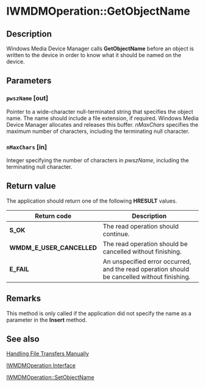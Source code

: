 # IWMDMOperation::GetObjectName

## Description

Windows Media Device Manager calls **GetObjectName** before an object is written to the device in order to know what it should be named on the device.

## Parameters

### `pwszName` [out]

Pointer to a wide-character null-terminated string that specifies the object name. The name should include a file extension, if required. Windows Media Device Manager allocates and releases this buffer. *nMaxChars* specifies the maximum number of characters, including the terminating null character.

### `nMaxChars` [in]

Integer specifying the number of characters in *pwszName*, including the terminating null character.

## Return value

The application should return one of the following **HRESULT** values.

| Return code | Description |
| --- | --- |
| **S_OK** | The read operation should continue. |
| **WMDM_E_USER_CANCELLED** | The read operation should be cancelled without finishing. |
| **E_FAIL** | An unspecified error occurred, and the read operation should be cancelled without finishing. |

## Remarks

This method is only called if the application did not specify the name as a parameter in the **Insert** method.

## See also

[Handling File Transfers Manually](https://learn.microsoft.com/windows/desktop/WMDM/handling-file-transfers-manually)

[IWMDMOperation Interface](https://learn.microsoft.com/windows/desktop/api/mswmdm/nn-mswmdm-iwmdmoperation)

[IWMDMOperation::SetObjectName](https://learn.microsoft.com/windows/desktop/api/mswmdm/nf-mswmdm-iwmdmoperation-setobjectname)